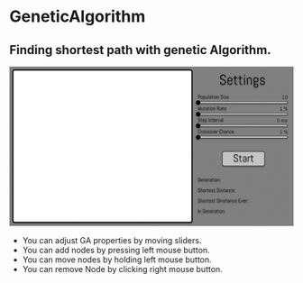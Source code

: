 # GeneticAlgorithm
## Finding shortest path with genetic Algorithm.
![Example screenshot](./img/ga.gif)
* You can adjust GA properties by moving sliders.
* You can add nodes by pressing left mouse button.
* You can move nodes by holding left mouse button.
* You can remove Node by clicking right mouse button.
